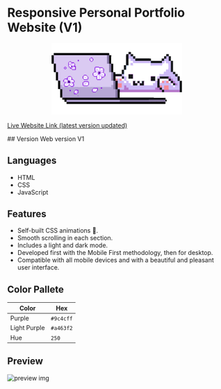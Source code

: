 # Responsive Personal Portfolio Website (V1)
<p align="center"> <img align="centre" alt="kitty" width="300" src="assets/img/cat-pp.gif"></p>
<p align="center">

[Live Website Link (latest version updated)](https://afiacodes.netlify.app/)
</p>
## Version
Web version V1

## Languages
- HTML
- CSS
- JavaScript

## Features
- Self-built CSS animations 🌸.
- Smooth scrolling in each section.
- Includes a light and dark mode.
- Developed first with the Mobile First methodology, then for desktop.
- Compatible with all mobile devices and with a beautiful and pleasant user interface.

## Color Pallete

| Color          | Hex       |
| -------------- | --------- |
| Purple         | `#9c4cff` |
| Light Purple   | `#a463f2` |
| Hue            | `250`     |

## Preview
![preview img](/preview1.png)
